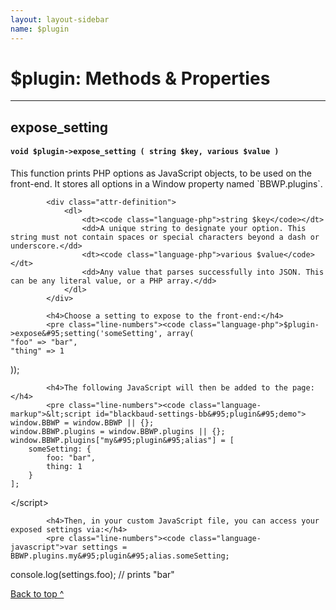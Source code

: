 ```yaml
---
layout: layout-sidebar
name: $plugin
---
```


# $plugin: Methods & Properties
___

## expose_setting

<div class="panel-wrapper">
	<div class="panel panel-default">
		<div class="panel-heading">
			<h4 class="panel-title">
			    <code class="language-php">void $plugin->expose&#95;setting ( string $key, various $value )</code>
			 </h4>
		</div>
		<div class="panel-body">
			<p>This function prints PHP options as JavaScript objects, to be used on the front-end. It stores all options in a Window property named `BBWP.plugins`.</p>
			
			<div class="attr-definition">
				<dl>
					<dt><code class="language-php">string $key</code></dt>
					<dd>A unique string to designate your option. This string must not contain spaces or special characters beyond a dash or underscore.</dd>
					<dt><code class="language-php">various $value</code></dt>
					<dd>Any value that parses successfully into JSON. This can be any literal value, or a PHP array.</dd>
				</dl>
			</div>

			<h4>Choose a setting to expose to the front-end:</h4>
            <pre class="line-numbers"><code class="language-php">$plugin->expose&#95;setting('someSetting', array(
    "foo" => "bar", 
    "thing" => 1
));</code></pre>
            
            <h4>The following JavaScript will then be added to the page:</h4>
            <pre class="line-numbers"><code class="language-markup">&lt;script id="blackbaud-settings-bb&#95;plugin&#95;demo">
    window.BBWP = window.BBWP || {};
    window.BBWP.plugins = window.BBWP.plugins || {};
    window.BBWP.plugins["my&#95;plugin&#95;alias"] = [
        someSetting: {
            foo: "bar",
            thing: 1
        }
    ];
&lt;/script></code></pre>
            
            <h4>Then, in your custom JavaScript file, you can access your exposed settings via:</h4>
            <pre class="line-numbers"><code class="language-javascript">var settings = BBWP.plugins.my&#95;plugin&#95;alias.someSetting;
console.log(settings.foo); // prints "bar"</code></pre>
		</div>
	</div>
	<p class="back-to-top"><a href="#top">Back to top ^</a></p>
</div>
